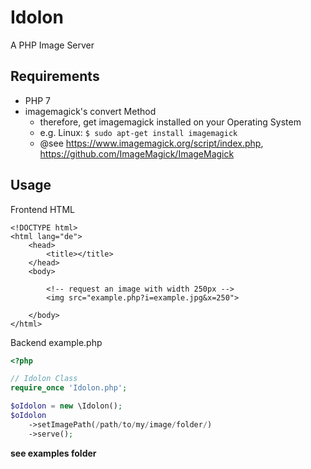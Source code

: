# Idolon
A PHP Image Server

## Requirements
- PHP 7
- imagemagick's convert Method
    - therefore, get imagemagick installed on your Operating System
    - e.g. Linux:  `$ sudo apt-get install imagemagick`
    - @see https://www.imagemagick.org/script/index.php, https://github.com/ImageMagick/ImageMagick

## Usage

Frontend HTML
~~~
<!DOCTYPE html>
<html lang="de">
    <head>
        <title></title>
    </head>
    <body>
    
        <!-- request an image with width 250px -->        
        <img src="example.php?i=example.jpg&x=250">
        
    </body>
</html>
~~~

Backend example.php
~~~php
<?php

// Idolon Class
require_once 'Idolon.php';

$oIdolon = new \Idolon();
$oIdolon
    ->setImagePath(/path/to/my/image/folder/)
    ->serve();
~~~

**see examples folder**